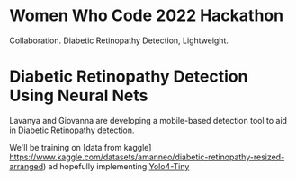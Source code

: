 # Women Who Code 2022 Hackathon

Collaboration. Diabetic Retinopathy Detection, Lightweight. 

# Diabetic Retinopathy Detection Using Neural Nets

Lavanya and Giovanna are developing a mobile-based detection tool to aid in Diabetic Retinopathy detection. 

We'll be training on [data from kaggle]  https://www.kaggle.com/datasets/amanneo/diabetic-retinopathy-resized-arranged) ad hopefully implementing [Yolo4-Tiny](https://models.roboflow.com/object-detection/yolov4-tiny-darknet)
